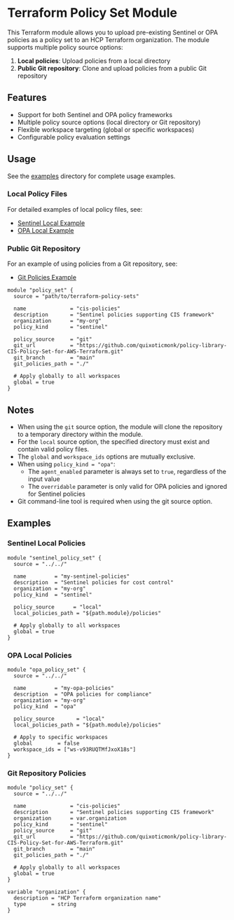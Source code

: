 # Terraform Policy Set Module

This Terraform module allows you to upload pre-existing Sentinel or OPA policies as a policy set to an HCP Terraform organization. The module supports multiple policy source options:

1. **Local policies**: Upload policies from a local directory
2. **Public Git repository**: Clone and upload policies from a public Git repository

## Features

- Support for both Sentinel and OPA policy frameworks
- Multiple policy source options (local directory or Git repository)
- Flexible workspace targeting (global or specific workspaces)
- Configurable policy evaluation settings

## Usage

See the [examples](./examples) directory for complete usage examples.

### Local Policy Files

For detailed examples of local policy files, see:
- [Sentinel Local Example](./examples/sentinel-local)
- [OPA Local Example](./examples/opa-local)

### Public Git Repository

For an example of using policies from a Git repository, see:
- [Git Policies Example](./examples/git-policies)

```hcl
module "policy_set" {
  source = "path/to/terraform-policy-sets"

  name              = "cis-policies"
  description       = "Sentinel policies supporting CIS framework"
  organization      = "my-org"
  policy_kind       = "sentinel"
  
  policy_source     = "git"
  git_url           = "https://github.com/quixoticmonk/policy-library-CIS-Policy-Set-for-AWS-Terraform.git"
  git_branch        = "main"
  git_policies_path = "./"
  
  # Apply globally to all workspaces
  global = true
}
```

## Notes

- When using the `git` source option, the module will clone the repository to a temporary directory within the module.
- For the `local` source option, the specified directory must exist and contain valid policy files.
- The `global` and `workspace_ids` options are mutually exclusive.
- When using `policy_kind = "opa"`:
  - The `agent_enabled` parameter is always set to `true`, regardless of the input value
  - The `overridable` parameter is only valid for OPA policies and ignored for Sentinel policies
- Git command-line tool is required when using the git source option.

## Examples

### Sentinel Local Policies

```hcl
module "sentinel_policy_set" {
  source = "../../"

  name         = "my-sentinel-policies"
  description  = "Sentinel policies for cost control"
  organization = "my-org"
  policy_kind  = "sentinel"
  
  policy_source      = "local"
  local_policies_path = "${path.module}/policies"
  
  # Apply globally to all workspaces
  global = true
}
```

### OPA Local Policies

```hcl
module "opa_policy_set" {
  source = "../../"

  name         = "my-opa-policies"
  description  = "OPA policies for compliance"
  organization = "my-org"
  policy_kind  = "opa"
  
  policy_source       = "local"
  local_policies_path = "${path.module}/policies"
  
  # Apply to specific workspaces
  global        = false
  workspace_ids = ["ws-v93RUQTMfJxoX18s"]
}
```

### Git Repository Policies

```hcl
module "policy_set" {
  source = "../../"

  name              = "cis-policies"
  description       = "Sentinel policies supporting CIS framework"
  organization      = var.organization
  policy_kind       = "sentinel"
  policy_source     = "git"
  git_url           = "https://github.com/quixoticmonk/policy-library-CIS-Policy-Set-for-AWS-Terraform.git"
  git_branch        = "main"
  git_policies_path = "./"

  # Apply globally to all workspaces
  global = true
}

variable "organization" {
  description = "HCP Terraform organization name"
  type        = string
}
```
